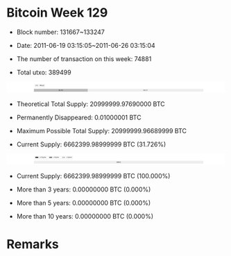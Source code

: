 # Bitcoin Week 129

- Block number: 131667~133247

- Date: 2011-06-19 03:15:05~2011-06-26 03:15:04

- The number of transaction on this week: 74881

- Total utxo: 389499

![](../images/mined_week129.png)

- Theoretical Total Supply: 20999999.97690000 BTC

- Permanently Disappeared: 0.01000001 BTC

- Maximum Possible Total Supply: 20999999.96689999 BTC

- Current Supply: 6662399.98999999 BTC (31.726%)

![](../images/year_week129.png)


- Current Supply: 6662399.98999999 BTC (100.000%)

- More than 3 years: 0.00000000 BTC (0.000%)

- More than 5 years: 0.00000000 BTC (0.000%)

- More than 10 years: 0.00000000 BTC (0.000%)

# Remarks

